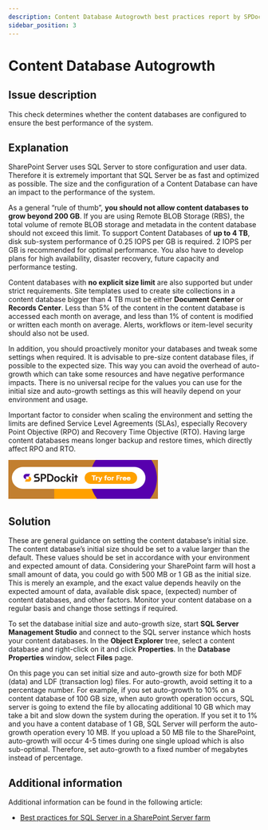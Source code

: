 ```yaml
---
description: Content Database Autogrowth best practices report by SPDocKit determines whether the content databases are configured to ensure the best performance of the system.
sidebar_position: 3
---
```


# Content Database Autogrowth

## Issue description

This check determines whether the content databases are configured to ensure the best performance of the system.

## Explanation

SharePoint Server uses SQL Server to store configuration and user data. Therefore it is extremely important that SQL Server be as fast and optimized as possible. The size and the configuration of a Content Database can have an impact to the performance of the system.

As a general “rule of thumb”, **you should not allow content databases to grow beyond 200 GB**. If you are using Remote BLOB Storage \(RBS\), the total volume of remote BLOB storage and metadata in the content database should not exceed this limit. To support Content Databases of **up to 4 TB**, disk sub-system performance of 0.25 IOPS per GB is required. 2 IOPS per GB is recommended for optimal performance. You also have to develop plans for high availability, disaster recovery, future capacity and performance testing.

Content databases with **no explicit size limit** are also supported but under strict requirements. Site templates used to create site collections in a content database bigger than 4 TB must be either **Document Center** or **Records Center**. Less than 5% of the content in the content database is accessed each month on average, and less than 1% of content is modified or written each month on average. Alerts, workflows or item-level security should also not be used.

In addition, you should proactively monitor your databases and tweak some settings when required. It is advisable to pre-size content database files, if possible to the expected size. This way you can avoid the overhead of auto-growth which can take some resources and have negative performance impacts. There is no universal recipe for the values you can use for the initial size and auto-growth settings as this will heavily depend on your environment and usage.

Important factor to consider when scaling the environment and setting the limits are defined Service Level Agreements \(SLAs\), especially Recovery Point Objective \(RPO\) and Recovery Time Objective \(RTO\). Having large content databases means longer backup and restore times, which directly affect RPO and RTO.

[![Download SPDocKit](../../static/img/spdockit-download.png)](http://bit.ly/2US0Zna)

## Solution

These are general guidance on setting the content database’s initial size. The content database’s initial size should be set to a value larger than the default. These values should be set in accordance with your environment and expected amount of data. Considering your SharePoint farm will host a small amount of data, you could go with 500 MB or 1 GB as the initial size. This is merely an example, and the exact value depends heavily on the expected amount of data, available disk space, \(expected\) number of content databases, and other factors. Monitor your content database on a regular basis and change those settings if required.

To set the database initial size and auto-growth size, start **SQL Server Management Studio** and connect to the SQL server instance which hosts your content databases. In the **Object Explorer** tree, select a content database and right-click on it and click **Properties**. In the **Database Properties** window, select **Files** page.

On this page you can set initial size and auto-growth size for both MDF \(data\) and LDF \(transaction log\) files. For auto-growth, avoid setting it to a percentage number. For example, if you set auto-growth to 10% on a content database of 100 GB size, when auto growth operation occurs, SQL server is going to extend the file by allocating additional 10 GB which may take a bit and slow down the system during the operation. If you set it to 1% and you have a content database of 1 GB, SQL Server will perform the auto-growth operation every 10 MB. If you upload a 50 MB file to the SharePoint, auto-growth will occur 4-5 times during one single upload which is also sub-optimal. Therefore, set auto-growth to a fixed number of megabytes instead of percentage.

## Additional information

Additional information can be found in the following article:

* [Best practices for SQL Server in a SharePoint Server farm](https://technet.microsoft.com/en-us/library/hh292622.aspx)

